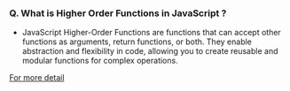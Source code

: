 ### Q. What is Higher Order Functions in JavaScript ?

- JavaScript Higher-Order Functions are functions that can accept other functions as arguments, return functions, or both. They enable abstraction and flexibility in code, allowing you to create reusable and modular functions for complex operations.

[For more detail](https://www.geeksforgeeks.org/javascript-higher-order-functions/)